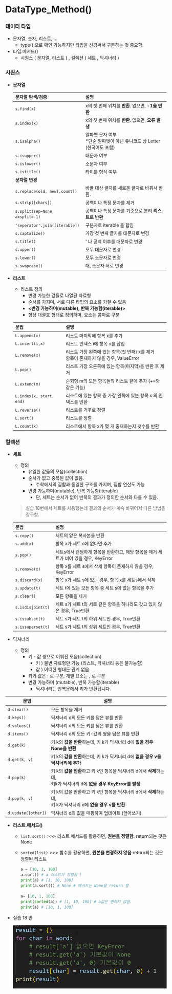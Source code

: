 # DataType_Method()

### 데이터 타입

- 문자열, 숫자, 리스트, ...
  - type() 으로 확인 가능하지만 타입을 신경써서 구분하는 것 중요함.
- 타입.메서드() 
  - 시퀀스 ( 문자열, 리스트 ) , 컬렉션 ( 세트 , 딕셔너리 )

 ### 시퀀스

- **문자열**

  | 문자열 탐색/검증                | 설명                                                         |
  | ------------------------------- | ------------------------------------------------------------ |
  | `s.find(x)`                     | x의 첫 번째 위치를 **반환**. 없으면, **-1을 반환**           |
  | `s.index(x)`                    | x의 첫 번째 위치를 **반환**. 없으면, **오류 발생**           |
  | `s.isalpha()`                   | 알파벳 문자 여부<br />*단순 알파벳이 아닌 유니코드 상 Letter (한국어도 포함) |
  | `s.isupper()`                   | 대문자 여부                                                  |
  | `s.islower()`                   | 소문자 여부                                                  |
  | `s.istitle()`                   | 타이틀 형식 여부                                             |
  | **문자열 변경**                 |                                                              |
  | `s.replace(old, new[,count])`   | 바꿀 대상 글자를 새로운 글자로 바꿔서 반환.                  |
  | `s.strip([chars])`              | 공백이나 특정 문자를 제거                                    |
  | `s.split(sep=None, axsplit=-1)` | 공백이나 특정 문자를 기준으로 분리 **리스트로 반환**         |
  | `'seperator'.join([iterable])`  | 구분자로 iterable 을 합침                                    |
  | `s.captalize()`                 | 가장 첫 번째 글자를 대문자로 변경                            |
  | `s.title()`                     | ' 나 공백 이후를 대문자로 변경                               |
  | `s.upper()`                     | 모두 대문자로 변경                                           |
  | `s.lower()`                     | 모두 소문자로 변경                                           |
  | `s.swapcase()`                  | 대, 소문자 서로 변경                                         |

- **리스트**

  - 리스트 정의
    - 변경 가능한 값들로 나열된 자료형
    - 순서를 가지며, 서로 다른 타입의 요소를 가질 수 있음
    - **<변경 가능하며(mutable), 반복 가능함(iterable)>** 
    - 항상 대괄호 형태로 정의하며, 요소는 콤마로 구분

  | 문법                     | 설명                                                         |
  | ------------------------ | ------------------------------------------------------------ |
  | `L.append(x)`            | 리스트 마지막에 항복 x를 추가                                |
  | `L.insert(i,x)`          | 리스트 인덱스 i에 항목 x를 삽입                              |
  | `L.remove(x)`            | 리스트 가장 왼쪽에 있는 항목(첫 번째) x를 제거<br />항목이 존재하지 않을 경우, ValueError |
  | `L.pop()`                | 리스트 가장 오른쪽에 있는 항목(마지막)을 반환 후 제거        |
  | `L.extend(m)`            | 순회형 m의 모든 항목들의 리스트 끝에 추가 (+=와 같은 기능)   |
  | `L.index(x, start, end)` | 리스트에 있는 항목 중 가장 왼쪽에 있는 항목 x 의 인덱스를 반환 |
  | `L.reverse()`            | 리스트를 거꾸로 정렬                                         |
  | `L.sort()`               | 리스트를 정렬                                                |
  | `L.count(x)`             | 리스트에서 항목 x가 몇 개 종재하는지 갯수를 반환             |



### 컬렉션

- **세트**

  - 정의
    - 유일한 값들의 모음(collection)
    - 순서가 없고 중복된 값이 없음.
      - 수학에서의 집합과 동일한 구조를 가지며, 집합 연산도 가능
    - 변경 가능하며(mutable), 반복 가능함(iterable)
      - 단, 세트는 순서가 없어 반복의 결과가 정의한 순서와 다를 수 있음.

  > 실습 18번에서 세트를 사용했는데 결과의 순서가 계속 바뀌어서 다른 방법을 강구함.

  | 문법               | 설명                                                         |
  | ------------------ | ------------------------------------------------------------ |
  | `s.copy()`         | 세트의 얕은 복사본을 반환                                    |
  | `s.add(x)`         | 항목 x가 세트 s에 없다면 추가                                |
  | `s.pop()`          | 세트s에서 랜덤하게 항목을 반환하고, 해당 항목을 제거 세트가 비어 있을 경우, KeyError |
  | `s.remove(x) `     | 항목 x를 세트 s에서 삭제 항목이 존재하지 않을 경우, KeyError |
  | `s.discard(x)`     | 항목 x가 세트 s에 있는 경우, 항목 x를 세트s에서 삭제         |
  | `s.update(t)`      | 세트 t에 있는 모든 항목 중 세트 s에 없는 항목을 추가         |
  | `s.clear()`        | 모든 항목을 제거                                             |
  | `s.isdisjoint(t)`  | 세트 s가 세트 t의 서로 같은 항목을 하나라도 갖고 있지 않은 경우, True반환 |
  | `s.issubset(t)`    | 세트 s가 세트 t의 하위 세트인 경우, True반환                 |
  | `s.issuperset(t) ` | 세트 s가 세트 t의 상위 세트인 경우, True반환                 |

- 딕셔너리

  - 정의
    - 키 - 값  쌍으로 이뤄진 모음(collection)
      - 키 ) 불변 자료형만 가능 (리스트, 딕셔너리 등은 불가능함)
      - 값 ) 어떠한 형태든 관계 없음
    - 키와 값은 : 로 구분, 개별 요소는 , 로 구분
    - 변경 가능하며 (mutable), 반복 가능함(iterable)
      - 딕셔너리는 반복문에서 키가 반환됩니다.

| 문법                | 설명                                                         |
| ------------------- | ------------------------------------------------------------ |
| `d.clear()`         | 모든 항목을 제거                                             |
| `d.keys()`          | 딕셔너리 d의 모든 키를 담은 뷰를 반환                        |
| `d.values()`        | 딕셔너리 d의 모든 키를 담은 뷰를 반환                        |
| `d.items()`         | 딕셔너리 d의 모든 키-값의 쌍을 담은 뷰를 반환                |
| `d.get(k)`          | 키 k의 **값을 반환**하는데, 키 k가 딕셔너리 d에 **없을 경우 None을 반환** |
| `d.get(k, v)`       | 키 k의 **값을 반환**하는데, 키 k가 딕셔너리 d에 **없을 경우 v을 딕셔너리에 추가** |
| `d.pop(k)`          | 키 k의 **값을 반환**하고 키 k인 항목을 딕셔너리 d에서 **삭제**하는데, <br />키k가 딕셔너리 d에 **없을 경우 KeyError를 발생** |
| `d.pop(k, v)`       | 키 k의 값을 반환하고 키 k인 항목을 딕셔너리 d에서 **삭제**하는데,<br />키 k가 딕셔너리 d에 **없을 경우 v를 반환** |
| `d.update([other])` | 딕셔너리 d의 값을 매핑하여 업데이트 (덮어쓰기)               |



- **리스트.메서드()**

  - `list.sort()` >>> 리스트 메서드를 활용하면, **원본을 정렬함**. return되는 것은 None

  - `sorted(list)` >>> 함수를 활용하면, **원본을 변경하지 않음** return되는 것은 정렬된 리스트

    ```python
    a = [10, 1, 100]
    a.sort() # a 리스트가 정렬됨 !
    print(a) # [1, 10, 100]
    print(a.sort()) # None # 메서드는 None을 return 함
    
    a= [10, 1, 100]
    print(sorted(a)) # [1, 10, 100] # a값은 변하지 않음.
    print(a) # [10, 1, 100] 
    ```

- 실습 18 번

  ![image-20220714175437562](DataType_Method().assets/image-20220714175437562.png)